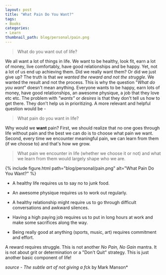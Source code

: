 ```yaml
---
layout: post
title: "What Pain Do You Want?"
tags:
- Books
categories:
- Learn
thumbnail_path: blog/personal/pain.png
---
```


> What do you want out of life? 

We all want a lot of things in life. We want to be healthy, look fit, earn a lot of money, live comfortably, have good relationships and be happy. Yet, not a lot of us end up achieving them. Did we really want them? Or did we just give up? The truth is that *we wanted the reward and not the struggle*. We wanted the result and not the process. This is why the question "*What do you want*" doesn't mean anything. Everyone wants to be happy, earn lots of money, have good relationships, an awesome physique, a job that they love etc etc. The problem with *"wants"* or *desires* is that they don't tell us how to get there. They don't help us in prioritizing. A more relevant and helpful question would be - 

> What pain do you want in life?

Why would we **want** pain? First, we should realize that no one goes through life without pain and the best we can do is to choose what pain we want. Second, every time we encounter meaningful pain, we can learn from them (if we choose to) and that's how we grow.

> What pain we encounter in life (whether we choose it or not) and what we learn from them would largely shape who we are.

{% include figure.html path="blog/personal/pain.png" alt="What Pain Do You Want?" %}

* A healthy life requires us to say no to junk food.

* An awesome physique requires us to work out regularly.

* A healthy relationship might require us to go through difficult conversations and awkward silences.

* Having a high paying job requires us to put in long hours at work and make some sacrifices along the way.

* Being really good at anything (sports, music, art) requires commitment and effort.

A reward requires struggle. This is not another *No Pain, No Gain* mantra. It is not about grit or determination or a "Don't Quit" strategy. This is just another basic component of life!

*source - The subtle art of not giving a f*ck by Mark Manson*